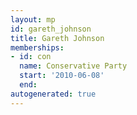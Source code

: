 ```yaml
---
layout: mp
id: gareth_johnson
title: Gareth Johnson
memberships:
- id: con
  name: Conservative Party
  start: '2010-06-08'
  end: 
autogenerated: true
---
```

